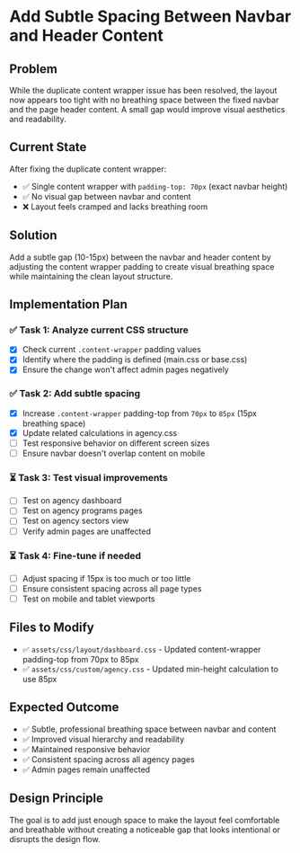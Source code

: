 # Add Subtle Spacing Between Navbar and Header Content

## Problem
While the duplicate content wrapper issue has been resolved, the layout now appears too tight with no breathing space between the fixed navbar and the page header content. A small gap would improve visual aesthetics and readability.

## Current State
After fixing the duplicate content wrapper:
- ✅ Single content wrapper with `padding-top: 70px` (exact navbar height)
- ✅ No visual gap between navbar and content
- ❌ Layout feels cramped and lacks breathing room

## Solution
Add a subtle gap (10-15px) between the navbar and header content by adjusting the content wrapper padding to create visual breathing space while maintaining the clean layout structure.

## Implementation Plan

### ✅ Task 1: Analyze current CSS structure
- [x] Check current `.content-wrapper` padding values
- [x] Identify where the padding is defined (main.css or base.css)
- [x] Ensure the change won't affect admin pages negatively

### ✅ Task 2: Add subtle spacing
- [x] Increase `.content-wrapper` padding-top from `70px` to `85px` (15px breathing space)
- [x] Update related calculations in agency.css
- [ ] Test responsive behavior on different screen sizes
- [ ] Ensure navbar doesn't overlap content on mobile

### ⏳ Task 3: Test visual improvements
- [ ] Test on agency dashboard
- [ ] Test on agency programs pages
- [ ] Test on agency sectors view
- [ ] Verify admin pages are unaffected

### ⏳ Task 4: Fine-tune if needed
- [ ] Adjust spacing if 15px is too much or too little
- [ ] Ensure consistent spacing across all page types
- [ ] Test on mobile and tablet viewports

## Files to Modify
- ✅ `assets/css/layout/dashboard.css` - Updated content-wrapper padding-top from 70px to 85px
- ✅ `assets/css/custom/agency.css` - Updated min-height calculation to use 85px

## Expected Outcome
- ✅ Subtle, professional breathing space between navbar and content
- ✅ Improved visual hierarchy and readability
- ✅ Maintained responsive behavior
- ✅ Consistent spacing across all agency pages
- ✅ Admin pages remain unaffected

## Design Principle
The goal is to add just enough space to make the layout feel comfortable and breathable without creating a noticeable gap that looks intentional or disrupts the design flow.
